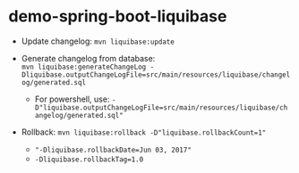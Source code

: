 # demo-spring-boot-liquibase

- Update changelog: `mvn liquibase:update`


- Generate changelog from database:  
  `mvn liquibase:generateChangeLog -Dliquibase.outputChangeLogFile=src/main/resources/liquibase/changelog/generated.sql`

    - For powershell, use:
      `-D"liquibase.outputChangeLogFile=src/main/resources/liquibase/changelog/generated.sql"`


- Rollback: `mvn liquibase:rollback -D"liquibase.rollbackCount=1"`
    - `"-Dliquibase.rollbackDate=Jun 03, 2017"`
    - `-Dliquibase.rollbackTag=1.0`